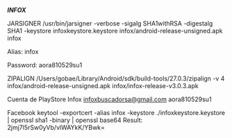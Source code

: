 *******INFOX*******

JARSIGNER
/usr/bin/jarsigner -verbose -sigalg SHA1withRSA -digestalg SHA1 -keystore infoxkeystore.keystore infox/android-release-unsigned.apk infox

Alias:
infox

Password:
aora810529su1

ZIPALIGN
/Users/gobae/Library/Android/sdk/build-tools/27.0.3/zipalign -v 4 infox/android-release-unsigned.apk infox/infox-release-v3.0.3.apk


Cuenta de PlayStore
Infox
infoxbuscadorsa@gmail.com
aora810529su1

Facebook
keytool -exportcert -alias infox -keystore ./infoxkeystore.keystore | openssl sha1 -binary | openssl base64
Result: 2jmj7l5rSw0yVb/vlWAYkK/YBwk=